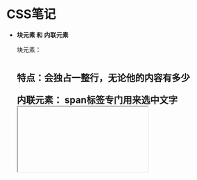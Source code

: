 # CSS笔记

- **块元素 和 内联元素**

  块元素：<div> <p> <h1> <h2>
  特点：会独占一整行，无论他的内容有多少

  内联元素：
  <span> span标签专门用来选中文字
  <img> <iframe> <a>
  特点：只占自身大小的元素，不会占用一行

  **注意：** 块元素主要用来做页面中的布局，内联元素主要用来选中文本 设置样式

  一般情况下只是用**块元素**包含**内联元素**，而不会使用**内联元素**包含**块元素**



- **选择器**

  ```css
  // class属性用.选取；id属性用#获取；具体元素直接获取
  p {
      // 直接操作全部p元素
      font-size: 50px
  }
  
  .show {
      // 操作class属性为show的元素
  }
  
  ```

  

- 